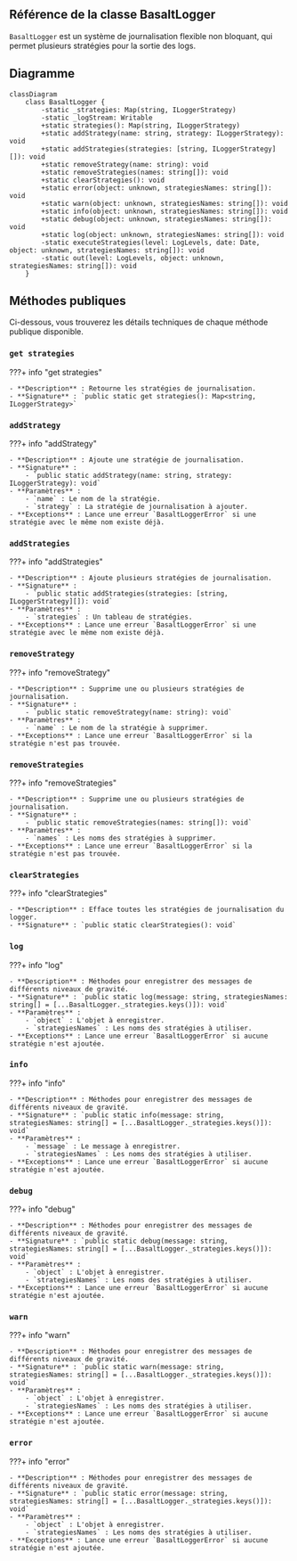## **Référence de la classe BasaltLogger**

`BasaltLogger` est un système de journalisation flexible non bloquant, qui permet plusieurs stratégies pour la sortie des logs.

## **Diagramme**

```mermaid
classDiagram
    class BasaltLogger {
        -static _strategies: Map(string, ILoggerStrategy)
        -static _logStream: Writable
        +static strategies(): Map(string, ILoggerStrategy)
        +static addStrategy(name: string, strategy: ILoggerStrategy): void
        +static addStrategies(strategies: [string, ILoggerStrategy][]): void
        +static removeStrategy(name: string): void
        +static removeStrategies(names: string[]): void
        +static clearStrategies(): void
        +static error(object: unknown, strategiesNames: string[]): void
        +static warn(object: unknown, strategiesNames: string[]): void
        +static info(object: unknown, strategiesNames: string[]): void
        +static debug(object: unknown, strategiesNames: string[]): void
        +static log(object: unknown, strategiesNames: string[]): void
        -static executeStrategies(level: LogLevels, date: Date, object: unknown, strategiesNames: string[]): void
        -static out(level: LogLevels, object: unknown, strategiesNames: string[]): void
    }
```

## **Méthodes publiques**

Ci-dessous, vous trouverez les détails techniques de chaque méthode publique disponible.

### `get strategies`

???+ info "get strategies"

    - **Description** : Retourne les stratégies de journalisation.
    - **Signature** : `public static get strategies(): Map<string, ILoggerStrategy>`

### `addStrategy`

???+ info "addStrategy"

    - **Description** : Ajoute une stratégie de journalisation.
    - **Signature** :
        - `public static addStrategy(name: string, strategy: ILoggerStrategy): void`
    - **Paramètres** :
        - `name` : Le nom de la stratégie.
        - `strategy` : La stratégie de journalisation à ajouter.
    - **Exceptions** : Lance une erreur `BasaltLoggerError` si une stratégie avec le même nom existe déjà.

### `addStrategies`

???+ info "addStrategies"

    - **Description** : Ajoute plusieurs stratégies de journalisation.
    - **Signature** :
        - `public static addStrategies(strategies: [string, ILoggerStrategy][]): void`
    - **Paramètres** :
        - `strategies` : Un tableau de stratégies.
    - **Exceptions** : Lance une erreur `BasaltLoggerError` si une stratégie avec le même nom existe déjà.

### `removeStrategy`

???+ info "removeStrategy"

    - **Description** : Supprime une ou plusieurs stratégies de journalisation.
    - **Signature** :
        - `public static removeStrategy(name: string): void`
    - **Paramètres** :
        - `name` : Le nom de la stratégie à supprimer.
    - **Exceptions** : Lance une erreur `BasaltLoggerError` si la stratégie n'est pas trouvée.

### `removeStrategies`

???+ info "removeStrategies"

    - **Description** : Supprime une ou plusieurs stratégies de journalisation.
    - **Signature** :
        - `public static removeStrategies(names: string[]): void`
    - **Paramètres** :
        - `names` : Les noms des stratégies à supprimer.
    - **Exceptions** : Lance une erreur `BasaltLoggerError` si la stratégie n'est pas trouvée.

### `clearStrategies`

???+ info "clearStrategies"

    - **Description** : Efface toutes les stratégies de journalisation du logger.
    - **Signature** : `public static clearStrategies(): void`

### `log`

???+ info "log"

    - **Description** : Méthodes pour enregistrer des messages de différents niveaux de gravité.
    - **Signature** : `public static log(message: string, strategiesNames: string[] = [...BasaltLogger._strategies.keys()]): void`
    - **Paramètres** :
        - `object` : L'objet à enregistrer.
        - `strategiesNames` : Les noms des stratégies à utiliser.
    - **Exceptions** : Lance une erreur `BasaltLoggerError` si aucune stratégie n'est ajoutée.

### `info`

???+ info "info"

    - **Description** : Méthodes pour enregistrer des messages de différents niveaux de gravité.
    - **Signature** : `public static info(message: string, strategiesNames: string[] = [...BasaltLogger._strategies.keys()]): void`
    - **Paramètres** :
        - `message` : Le message à enregistrer.
        - `strategiesNames` : Les noms des stratégies à utiliser.
    - **Exceptions** : Lance une erreur `BasaltLoggerError` si aucune stratégie n'est ajoutée.

### `debug`

???+ info "debug"

    - **Description** : Méthodes pour enregistrer des messages de différents niveaux de gravité.
    - **Signature** : `public static debug(message: string, strategiesNames: string[] = [...BasaltLogger._strategies.keys()]): void`
    - **Paramètres** :
        - `object` : L'objet à enregistrer.
        - `strategiesNames` : Les noms des stratégies à utiliser.
    - **Exceptions** : Lance une erreur `BasaltLoggerError` si aucune stratégie n'est ajoutée.

### `warn`

???+ info "warn"

    - **Description** : Méthodes pour enregistrer des messages de différents niveaux de gravité.
    - **Signature** : `public static warn(message: string, strategiesNames: string[] = [...BasaltLogger._strategies.keys()]): void`
    - **Paramètres** :
        - `object` : L'objet à enregistrer.
        - `strategiesNames` : Les noms des stratégies à utiliser.
    - **Exceptions** : Lance une erreur `BasaltLoggerError` si aucune stratégie n'est ajoutée.

### `error`

???+ info "error"

    - **Description** : Méthodes pour enregistrer des messages de différents niveaux de gravité.
    - **Signature** : `public static error(message: string, strategiesNames: string[] = [...BasaltLogger._strategies.keys()]): void`
    - **Paramètres** :
        - `object` : L'objet à enregistrer.
        - `strategiesNames` : Les noms des stratégies à utiliser.
    - **Exceptions** : Lance une erreur `BasaltLoggerError` si aucune stratégie n'est ajoutée.

